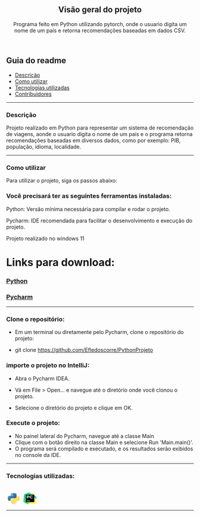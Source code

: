 
  <h2 align="center">Visão geral do projeto</h2>

  <p align="center">
    Programa feito em Python utilizando pytorch, onde o usuario digita um nome de um país e retorna recomendações baseadas em dados CSV. 
    <br>
    </p>
</p>

<br>


## Guia do readme
- [Descrição](#descrição)
- [Como utilizar](#como-utilizar)
- [Tecnologias utilizadas](#tecnologias-utilizadas)
- [Contribuidores](#contribuidores)

<hr>

### Descrição

Projeto realizado em Python para representar um sistema de recomendação de viagens, aonde o usuario digita o nome de um país e o programa retorna recomendações baseadas em diversos dados, como por exemplo: PIB, população, idioma, localidade.

<hr>




### Como utilizar

 Para utilizar o projeto, siga os passos abaixo:

### Você precisará ter as seguintes ferramentas instaladas:

 Python: Versão mínima necessária para compilar e rodar o projeto.

 Pycharm: IDE recomendada para facilitar o desenvolvimento e execução do projeto.

 Projeto realizado no windows 11

 # Links para download: 
  ### [Python](https://www.python.org/downloads/)
  ### [Pycharm](https://www.jetbrains.com/pycharm/)

<hr>

### Clone o repositório:

* Em um terminal ou diretamente pelo Pycharm, clone o repositório do projeto:

* git clone https://github.com/Efledoscorre/PythonProjeto
### importe o projeto no IntelliJ:


* Abra o Pycharm IDEA.

* Vá em File > Open... e navegue até o diretório onde você clonou o projeto.

* Selecione o diretório do projeto e clique em OK.


### Execute o projeto:

* No painel lateral do Pycharm, navegue até a classe Main 
* Clique com o botão direito na classe Main e selecione Run 'Main.main()'.
* O programa será compilado e executado, e os resultados serão exibidos no console da IDE.

<hr>

### Tecnologias utilizadas:

<div style="display: inline_block"><br>
   <img align="center" alt="Lucas-Java" height="35" width="40" src="https://raw.githubusercontent.com/devicons/devicon/master/icons/python/python-original.svg">
  <img align="center" alt="Lucas-Java" height="35" width="40" src="https://raw.githubusercontent.com/devicons/devicon/master/icons/pycharm/pycharm-original.svg">

  <hr>

